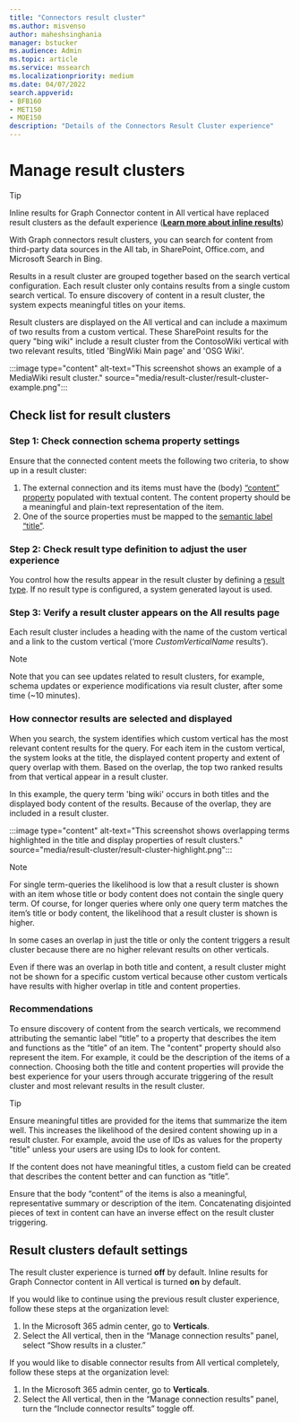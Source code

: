 ```yaml
---
title: "Connectors result cluster"
ms.author: misvenso
author: maheshsinghania
manager: bstucker
ms.audience: Admin
ms.topic: article
ms.service: mssearch
ms.localizationpriority: medium
ms.date: 04/07/2022
search.appverid:
- BFB160
- MET150
- MOE150
description: "Details of the Connectors Result Cluster experience"
---
```

# Manage result clusters

> [!TIP]
> Inline results for Graph Connector content in All vertical have replaced result clusters as the default experience ([**Learn more about inline results**](connectors-in-all-vertical.md))

With Graph connectors result clusters, you can search for content from third-party data sources in the All tab, in SharePoint, Office.com, and Microsoft Search in Bing. 

Results in a result cluster are grouped together based on the search vertical configuration. Each result cluster only contains results from a single custom search vertical. To ensure discovery of content in a result cluster, the system expects meaningful titles on your items.

Result clusters are displayed on the All vertical and can include a maximum of two results from a custom vertical. These SharePoint results for the query "bing wiki" include a result cluster from the ContosoWiki vertical with two relevant results, titled 'BingWiki Main page' and 'OSG Wiki'. 

:::image type="content" alt-text="This screenshot shows an example of a MediaWiki result cluster." source="media/result-cluster/result-cluster-example.png":::

## Check list for result clusters

### Step 1: Check connection schema property settings

Ensure that the connected content meets the following two criteria, to show up in a result cluster:

1.	The external connection and its items must have the (body) [“content” property](/graph/api/resources/externalconnectors-externalitem?view=graph-rest-beta#properties&preserve-view=true) populated with textual content. The content property should be a meaningful and plain-text representation of the item.
2.	One of the source properties must be mapped to the [semantic label “title”](configure-connector.md?#step-6-assign-property-labels).

### Step 2: Check result type definition to adjust the user experience

You control how the results appear in the result cluster by defining a [result type](/microsoftsearch/manage-result-types). If no result type is configured, a  system generated layout is used.

### Step 3: Verify a result cluster appears on the All results page

Each result cluster includes a heading with the name of the custom vertical and a link to the custom vertical (‘more _CustomVerticalName_ results’). 
> [!NOTE] 
> Note that you can see updates related to result clusters, for example, schema updates or experience modifications via result cluster, after some time (~10 minutes). 

### How connector results are selected and displayed

When you search, the system identifies which custom vertical has the most relevant content results for the query. For each item in the custom vertical, the system looks at the title, the displayed content property and extent of query overlap with them. Based on the overlap, the top two ranked results from that vertical appear in a result cluster.

In this example, the query term 'bing wiki' occurs in both titles and the displayed body content of the results. Because of the overlap, they are included in a result cluster.

:::image type="content" alt-text="This screenshot shows overlapping terms highlighted in the title and display properties of result clusters." source="media/result-cluster/result-cluster-highlight.png":::

> [!NOTE]
> For single term-queries the likelihood is low that a result cluster is shown with an item whose title or body content does not contain the single query term. Of course, for longer queries where only one query term matches the item’s title or body content, the likelihood that a result cluster is shown is higher. 
>
> In some cases an overlap in just the title or only the content triggers a result cluster because there are no higher relevant results on other verticals.
> 
> Even if there was an overlap in both title and content, a result cluster might not be shown for a specific custom vertical because other custom verticals have results with higher overlap in title and content properties.

### Recommendations

To ensure discovery of content from the search verticals, we recommend attributing the semantic label “title” to a property that describes the item and functions as the “title” of an item. The "content" property should also represent the item. For example, it could be the description of the items of a connection. Choosing both the title and content properties will provide the best experience for your users through accurate triggering of the result cluster and most relevant results in the result cluster.

> [!TIP]
> Ensure meaningful titles are provided for the items that summarize the item well. This increases the likelihood of the desired content showing up in a result cluster. For example, avoid the use of IDs as values for the property "title" unless your users are using IDs to look for content.
> 
> If the content does not have meaningful titles, a custom field can be created that describes the content better and can function as “title”. 
>
> Ensure that the body “content” of the items is also a meaningful, representative summary or description of the item. Concatenating disjointed pieces of text in content can have an inverse effect on the result cluster triggering.

## Result clusters default settings
  
The result cluster experience is turned **off** by default.  Inline results for Graph Connector content in All vertical is turned **on** by default. 

If you would like to continue using the previous result cluster experience, follow these steps at the organization level: 

1. In the Microsoft 365 admin center, go to **Verticals**. 
2. Select the All vertical, then in the “Manage connection results” panel, select “Show results in a cluster.” 

If you would like to disable connector results from All vertical completely, follow these steps at the organization level: 

1. In the Microsoft 365 admin center, go to **Verticals**. 
2. Select the All vertical, then in the “Manage connection results” panel, turn the “Include connector results” toggle off. 
